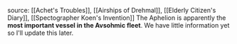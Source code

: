 source: [[Achet's Troubles]], [[Airships of Drehmal]], [[Elderly Citizen's Diary]], [[Spectographer Koen's Invention]]
The Aphelion is apparently the **most important vessel in the Avsohmic fleet**.
We have little information yet so I'll update this later.